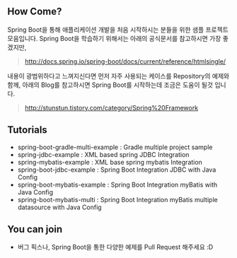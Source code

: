 

## How Come?

Spring Boot을 통해 애플리케이션 개발을 처음 시작하시는 분들을 위한 샘플 프로젝트 모음입니다.
Spring Boot을 학습하기 위해서는 아래의 공식문서를 참고하시면 가장 좋겠지만,
> http://docs.spring.io/spring-boot/docs/current/reference/htmlsingle/

내용이 광범위하다고 느껴지신다면 먼저 자주 사용되는 케이스를 Repository의 예제와 함께, 아래의 Blog를 참고하시면 Spring Boot를 시작하는데 조금은 도움이 될것 입니다.
> http://stunstun.tistory.com/category/Spring%20Framework

## Tutorials
* spring-boot-gradle-multi-example : Gradle multiple project sample
* spring-jdbc-example : XML based spring JDBC Integration
* spring-mybatis-example : XML base spring mybatis Integration
* spring-boot-jdbc-example : Spring Boot Integration JDBC with Java Config
* spring-boot-mybatis-example : Spring Boot Integration myBatis with Java Config
* spring-boot-mybatis-multi : Spring Boot Integration myBatis multiple datasource with Java Config

## You can join 
* 버그 픽스나, Spring Boot을 통한 다양한 예제를 Pull Request 해주세요 :D
